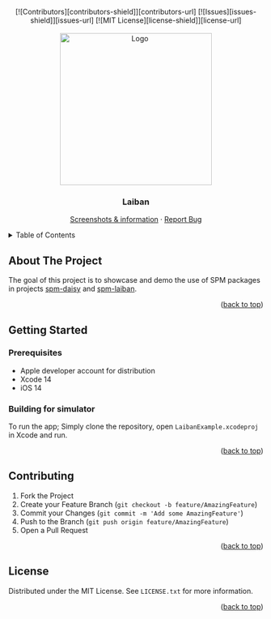 <!-- Improved compatibility of back to top link: See: https://github.com/othneildrew/Best-README-Template/pull/73 -->
<a name="readme-top"></a>
<!--
*** Thanks for checking out the Best-README-Template. If you have a suggestion
*** that would make this better, please fork the repo and create a pull request
*** or simply open an issue with the tag "enhancement".
*** Don't forget to give the project a star!
*** Thanks again! Now go create something AMAZING! :D
-->



<!-- PROJECT SHIELDS -->
<!--
*** I'm using markdown "reference style" links for readability.
*** Reference links are enclosed in brackets [ ] instead of parentheses ( ).
*** See the bottom of this document for the declaration of the reference variables
*** for contributors-url, forks-url, etc. This is an optional, concise syntax you may use.
*** https://www.markdownguide.org/basic-syntax/#reference-style-links
-->
<div align="center">
  [![Contributors][contributors-shield]][contributors-url]
  [![Issues][issues-shield]][issues-url]
  [![MIT License][license-shield]][license-url]
</div>

<!-- PROJECT LOGO -->
<br />
<div align="center">
  <a href="https://github.com/helsingborg-stad/app-laiban-ios-example">
    <img src="docs/images/hbg-github-logo-combo.png" alt="Logo" width="300">
  </a>

  <h3 align="center">Laiban</h3>

  <p align="center">
    <a href="https://laiban.helsingborg.se/laibans-funktioner/#what-to-do">Screenshots & information</a>
    ·
    <a href="https://github.com/helsingborg-stad/app-laiban-ios-example/issues">Report Bug</a>
  </p>
</div>



<!-- TABLE OF CONTENTS -->
<details>
  <summary>Table of Contents</summary>
  <ol>
    <li>
      <a href="#about-the-project">About The Project</a>
    </li>
    <li>
      <a href="#getting-started">Getting Started</a>
      <ul>
        <li><a href="#prerequisites">Prerequisites</a></li>
      </ul>
    </li>
    <li><a href="#contributing">Contributing</a></li>
    <li><a href="#license">License</a></li>
  </ol>
</details>



<!-- ABOUT THE PROJECT -->
## About The Project

The goal of this project is to showcase and demo the use of SPM packages in projects [spm-daisy](https://github.com/helsingborg-stad/spm-daisy) and [spm-laiban](https://github.com/helsingborg-stad/spm-laiban).

<p align="right">(<a href="#readme-top">back to top</a>)</p>

<!-- GETTING STARTED -->
## Getting Started

### Prerequisites

* Apple developer account for distribution
* Xcode 14
* iOS 14

### Building for simulator

To run the app; Simply clone the repository, open `LaibanExample.xcodeproj` in Xcode and run.

<p align="right">(<a href="#readme-top">back to top</a>)</p>

<!-- CONTRIBUTING -->
## Contributing

1. Fork the Project
2. Create your Feature Branch (`git checkout -b feature/AmazingFeature`)
3. Commit your Changes (`git commit -m 'Add some AmazingFeature'`)
4. Push to the Branch (`git push origin feature/AmazingFeature`)
5. Open a Pull Request

<p align="right">(<a href="#readme-top">back to top</a>)</p>



<!-- LICENSE -->
## License

Distributed under the MIT License. See `LICENSE.txt` for more information.

<p align="right">(<a href="#readme-top">back to top</a>)</p>


<!-- MARKDOWN LINKS & IMAGES -->
<!-- https://www.markdownguide.org/basic-syntax/#reference-style-links -->
[contributors-shield]: https://img.shields.io/github/contributors/helsingborg-stad/app-laiban-ios-example.svg?style=for-the-badge
[contributors-url]: https://github.com/helsingborg-stad/app-laiban-ios-example/graphs/contributors
[issues-shield]: https://img.shields.io/github/issues/helsingborg-stad/app-laiban-ios-example.svg?style=for-the-badge
[issues-url]: https://github.com/helsingborg-stad/app-laiban-ios-example/issues
[license-shield]: https://img.shields.io/github/license/helsingborg-stad/app-laiban-ios-example.svg?style=for-the-badge
[license-url]: https://github.com/helsingborg-stad/app-laiban-ios-example/blob/main/LICENSE
